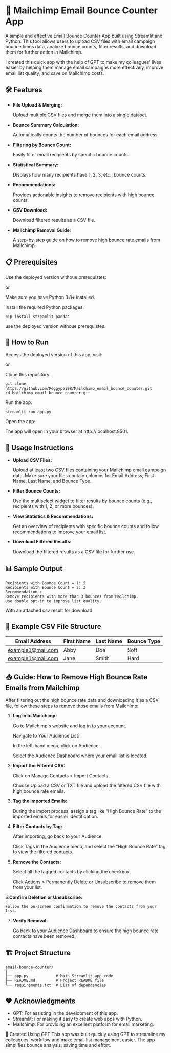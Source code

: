 # 📧 Mailchimp Email Bounce Counter App

A simple and effective Email Bounce Counter App built using Streamlit and Python. This tool allows users to upload CSV files with email campaign bounce times data, analyze bounce counts, filter results, and download them for further action in Mailchimp.

I created this quick app with the help of GPT to make my colleagues' lives easier by helping them manage email campaigns more effectively, improve email list quality, and save on Mailchimp costs.



## 🛠️ Features
- **File Upload & Merging:** 

    Upload multiple CSV files and merge them into a single dataset.
- **Bounce Summary Calculation:**
    
    Automatically counts the number of bounces for each email address.
- **Filtering by Bounce Count:** 
    
    Easily filter email recipients by specific bounce counts.
- **Statistical Summary:**
    
    Displays how many recipients have 1, 2, 3, etc., bounce counts.
- **Recommendations:** 
    
    Provides actionable insights to remove recipients with high bounce counts.
- **CSV Download:** 
    
    Download filtered results as a CSV file.
- **Mailchimp Removal Guide:** 
    
    A step-by-step guide on how to remove high bounce rate emails from Mailchimp.

## 📋 Prerequisites
Use the deployed version withoue prerequistes: 

or

Make sure you have Python 3.8+ installed.

Install the required Python packages:
```
pip install streamlit pandas
```

 use the deployed version withoue prerequistes.

## 🚀 How to Run

Access the deployed version of this app, visit:

or

Clone this repository:
```
git clone https://github.com/Peggypei98/Mailchimp_email_bounce_counter.git
cd Mailchimp_email_bounce_counter.git
```

Run the app:
```
streamlit run app.py
```

Open the app:

The app will open in your browser at http://localhost:8501.


## 📄 Usage Instructions
- **Upload CSV Files:**

    Upload at least two CSV files containing your Mailchimp email campaign data. Make sure your files contain columns for Email Address, First Name, Last Name, and Bounce Type.
    
- **Filter Bounce Counts:**
    
    Use the multiselect widget to filter results by bounce counts (e.g., recipients with 1, 2, or more bounces).

- **View Statistics & Recommendations:**
    
    Get an overview of recipients with specific bounce counts and follow recommendations to improve your email list.
    
- **Download Filtered Results:**
    
    Download the filtered results as a CSV file for further use.

## 📊 Sample Output
```
Recipients with Bounce Count = 1: 5
Recipients with Bounce Count = 2: 3
Recommendations:
Remove recipients with more than 3 bounces from Mailchimp.
Use double opt-in to improve list quality.
```
With an attached csv result for download. 

## 📝 Example CSV File Structure

| Email Address  | First Name | Last Name | Bounce Type |
| ------------- | ------------- | ------------- | ------------- |
| example1@mail.com  | Abby  | Doe | Soft  |
| example1@mail.com  |  Jane  | Smith | Hard |

## 📥 Guide: How to Remove High Bounce Rate Emails from Mailchimp
After filtering out the high bounce rate data and downloading it as a CSV file, follow these steps to remove those emails from Mailchimp:

1. **Log in to Mailchimp:**

    Go to Mailchimp's website and log in to your account.
    
    Navigate to Your Audience List:

    In the left-hand menu, click on Audience.

    Select the Audience Dashboard where your email list is located.

2. **Import the Filtered CSV:**

    Click on Manage Contacts > Import Contacts.

    Choose Upload a CSV or TXT file and upload the filtered CSV file with high bounce rate emails.

3. **Tag the Imported Emails:**

    During the import process, assign a tag like “High Bounce Rate” to the imported emails for easier identification.

4. **Filter Contacts by Tag:**

    After importing, go back to your Audience.
    
    Click Tags in the Audience menu, and select the “High Bounce Rate” tag to view the filtered contacts.

5. **Remove the Contacts:**

    Select all the tagged contacts by clicking the checkbox.
    
    Click Actions > Permanently Delete or Unsubscribe to remove them from your list.

6.**Confirm Deletion or Unsubscribe:**

    Follow the on-screen confirmation to remove the contacts from your list.

7. **Verify Removal:**

    Go back to your Audience Dashboard to ensure the high bounce rate contacts have been removed.

## 🏗️ Project Structure
```
email-bounce-counter/
│
├── app.py            # Main Streamlit app code
├── README.md         # Project README file
└── requirements.txt  # List of dependencies 
```

## ❤️ Acknowledgments
- GPT: For assisting in the development of this app.
- Streamlit: For making it easy to create web apps with Python.
- Mailchimp: For providing an excellent platform for email marketing.

🤖 Created Using GPT
This app was built quickly using GPT to streamline my colleagues' workflow and make email list management easier. The app simplifies bounce analysis, saving time and effort.



